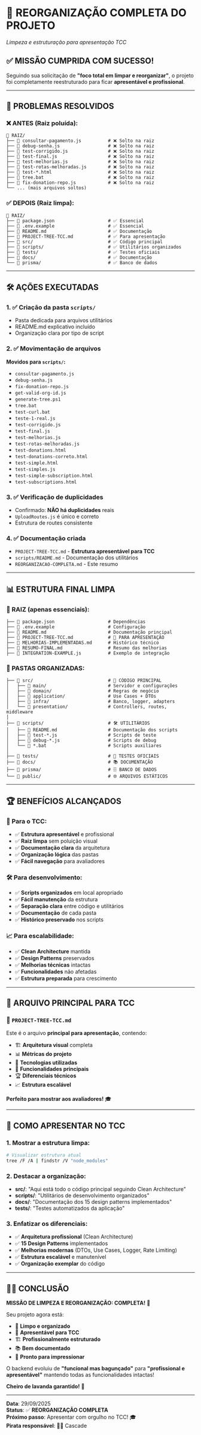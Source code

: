 # 🧹 REORGANIZAÇÃO COMPLETA DO PROJETO
*Limpeza e estruturação para apresentação TCC*

## ✅ **MISSÃO CUMPRIDA COM SUCESSO!**

Seguindo sua solicitação de **"foco total em limpar e reorganizar"**, o projeto foi completamente reestruturado para ficar **apresentável e profissional**.

---

## 🎯 **PROBLEMAS RESOLVIDOS**

### **❌ ANTES (Raiz poluída):**
```
📂 RAIZ/
├── 📄 consultar-pagamento.js          # ❌ Solto na raiz
├── 📄 debug-senha.js                  # ❌ Solto na raiz  
├── 📄 test-corrigido.js               # ❌ Solto na raiz
├── 📄 test-final.js                   # ❌ Solto na raiz
├── 📄 test-melhorias.js               # ❌ Solto na raiz
├── 📄 test-rotas-melhoradas.js        # ❌ Solto na raiz
├── 📄 test-*.html                     # ❌ Solto na raiz
├── 📄 tree.bat                        # ❌ Solto na raiz
├── 📄 fix-donation-repo.js            # ❌ Solto na raiz
└── ... (mais arquivos soltos)
```

### **✅ DEPOIS (Raiz limpa):**
```
📂 RAIZ/
├── 📄 package.json                    # ✅ Essencial
├── 📄 .env.example                    # ✅ Essencial
├── 📄 README.md                       # ✅ Documentação
├── 📄 PROJECT-TREE-TCC.md             # ✅ Para apresentação
├── 📂 src/                            # ✅ Código principal
├── 📂 scripts/                        # ✅ Utilitários organizados
├── 📂 tests/                          # ✅ Testes oficiais
├── 📂 docs/                           # ✅ Documentação
└── 📂 prisma/                         # ✅ Banco de dados
```

---

## 🛠️ **AÇÕES EXECUTADAS**

### **1. ✅ Criação da pasta `scripts/`**
- Pasta dedicada para arquivos utilitários
- README.md explicativo incluído
- Organização clara por tipo de script

### **2. ✅ Movimentação de arquivos**
**Movidos para `scripts/`:**
- `consultar-pagamento.js`
- `debug-senha.js`
- `fix-donation-repo.js`
- `get-valid-org-id.js`
- `generate-tree.ps1`
- `tree.bat`
- `test-curl.bat`
- `teste-1-real.js`
- `test-corrigido.js`
- `test-final.js`
- `test-melhorias.js`
- `test-rotas-melhoradas.js`
- `test-donations.html`
- `test-donations-correto.html`
- `test-simple.html`
- `test-simples.js`
- `test-simple-subscription.html`
- `test-subscriptions.html`

### **3. ✅ Verificação de duplicidades**
- Confirmado: **NÃO há duplicidades** reais
- `UploadRoutes.js` é único e correto
- Estrutura de routes consistente

### **4. ✅ Documentação criada**
- `PROJECT-TREE-TCC.md` - **Estrutura apresentável para TCC**
- `scripts/README.md` - Documentação dos utilitários
- `REORGANIZACAO-COMPLETA.md` - Este resumo

---

## 📊 **ESTRUTURA FINAL LIMPA**

### **📂 RAIZ (apenas essenciais):**
```
├── 📄 package.json                    # Dependências
├── 📄 .env.example                    # Configuração
├── 📄 README.md                       # Documentação principal
├── 📄 PROJECT-TREE-TCC.md             # 🎯 PARA APRESENTAÇÃO
├── 📄 MELHORIAS-IMPLEMENTADAS.md      # Histórico técnico
├── 📄 RESUMO-FINAL.md                 # Resumo das melhorias
├── 📄 INTEGRATION-EXAMPLE.js          # Exemplo de integração
```

### **📂 PASTAS ORGANIZADAS:**
```
├── 📂 src/                            # 🎯 CÓDIGO PRINCIPAL
│   ├── 📂 main/                       # Servidor e configurações
│   ├── 📂 domain/                     # Regras de negócio
│   ├── 📂 application/                # Use Cases + DTOs
│   ├── 📂 infra/                      # Banco, logger, adapters
│   └── 📂 presentation/               # Controllers, routes, middleware
│
├── 📂 scripts/                        # 🛠️ UTILITÁRIOS
│   ├── 📄 README.md                   # Documentação dos scripts
│   ├── 📄 test-*.js                   # Scripts de teste
│   ├── 📄 debug-*.js                  # Scripts de debug
│   └── 📄 *.bat                       # Scripts auxiliares
│
├── 📂 tests/                          # 🧪 TESTES OFICIAIS
├── 📂 docs/                           # 📚 DOCUMENTAÇÃO
├── 📂 prisma/                         # 🗄️ BANCO DE DADOS
└── 📂 public/                         # 🌐 ARQUIVOS ESTÁTICOS
```

---

## 🏆 **BENEFÍCIOS ALCANÇADOS**

### **🎯 Para o TCC:**
- ✅ **Estrutura apresentável** e profissional
- ✅ **Raiz limpa** sem poluição visual
- ✅ **Documentação clara** da arquitetura
- ✅ **Organização lógica** das pastas
- ✅ **Fácil navegação** para avaliadores

### **🛠️ Para desenvolvimento:**
- ✅ **Scripts organizados** em local apropriado
- ✅ **Fácil manutenção** da estrutura
- ✅ **Separação clara** entre código e utilitários
- ✅ **Documentação** de cada pasta
- ✅ **Histórico preservado** nos scripts

### **📈 Para escalabilidade:**
- ✅ **Clean Architecture** mantida
- ✅ **Design Patterns** preservados
- ✅ **Melhorias técnicas** intactas
- ✅ **Funcionalidades** não afetadas
- ✅ **Estrutura preparada** para crescimento

---

## 🎯 **ARQUIVO PRINCIPAL PARA TCC**

### **📄 `PROJECT-TREE-TCC.md`**
Este é o arquivo **principal para apresentação**, contendo:

- 🏗️ **Arquitetura visual** completa
- 📊 **Métricas do projeto** 
- 🚀 **Tecnologias utilizadas**
- 🎯 **Funcionalidades principais**
- 🏆 **Diferenciais técnicos**
- 📈 **Estrutura escalável**

**Perfeito para mostrar aos avaliadores!** 🎓

---

## 🚀 **COMO APRESENTAR NO TCC**

### **1. Mostrar a estrutura limpa:**
```bash
# Visualizar estrutura atual
tree /F /A | findstr /V "node_modules"
```

### **2. Destacar a organização:**
- **src/**: "Aqui está todo o código principal seguindo Clean Architecture"
- **scripts/**: "Utilitários de desenvolvimento organizados"
- **docs/**: "Documentação dos 15 design patterns implementados"
- **tests/**: "Testes automatizados da aplicação"

### **3. Enfatizar os diferenciais:**
- ✅ **Arquitetura profissional** (Clean Architecture)
- ✅ **15 Design Patterns** implementados
- ✅ **Melhorias modernas** (DTOs, Use Cases, Logger, Rate Limiting)
- ✅ **Estrutura escalável** e manutenível
- ✅ **Organização exemplar** do código

---

## 🏴‍☠️ **CONCLUSÃO**

**MISSÃO DE LIMPEZA E REORGANIZAÇÃO: COMPLETA!** 🎉

Seu projeto agora está:
- 🧹 **Limpo e organizado**
- 🎯 **Apresentável para TCC**
- 🏗️ **Profissionalmente estruturado**
- 📚 **Bem documentado**
- 🚀 **Pronto para impressionar**

O backend evoluiu de **"funcional mas bagunçado"** para **"profissional e apresentável"** mantendo todas as funcionalidades intactas!

**Cheiro de lavanda garantido!** 🌸

---

**Data**: 29/09/2025  
**Status**: ✅ **REORGANIZAÇÃO COMPLETA**  
**Próximo passo**: Apresentar com orgulho no TCC! 🎓  
**Pirata responsável**: 🏴‍☠️ Cascade
